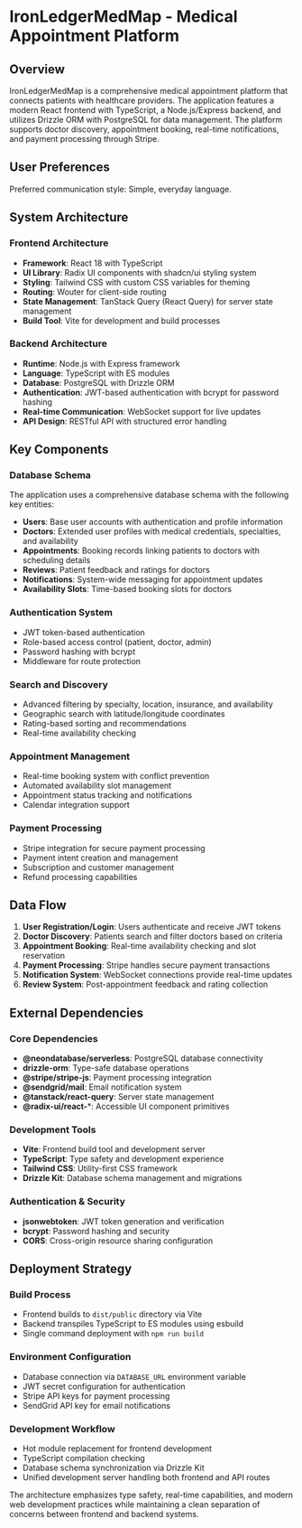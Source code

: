 # IronLedgerMedMap - Medical Appointment Platform

## Overview

IronLedgerMedMap is a comprehensive medical appointment platform that connects patients with healthcare providers. The application features a modern React frontend with TypeScript, a Node.js/Express backend, and utilizes Drizzle ORM with PostgreSQL for data management. The platform supports doctor discovery, appointment booking, real-time notifications, and payment processing through Stripe.

## User Preferences

Preferred communication style: Simple, everyday language.

## System Architecture

### Frontend Architecture
- **Framework**: React 18 with TypeScript
- **UI Library**: Radix UI components with shadcn/ui styling system
- **Styling**: Tailwind CSS with custom CSS variables for theming
- **Routing**: Wouter for client-side routing
- **State Management**: TanStack Query (React Query) for server state management
- **Build Tool**: Vite for development and build processes

### Backend Architecture
- **Runtime**: Node.js with Express framework
- **Language**: TypeScript with ES modules
- **Database**: PostgreSQL with Drizzle ORM
- **Authentication**: JWT-based authentication with bcrypt for password hashing
- **Real-time Communication**: WebSocket support for live updates
- **API Design**: RESTful API with structured error handling

## Key Components

### Database Schema
The application uses a comprehensive database schema with the following key entities:
- **Users**: Base user accounts with authentication and profile information
- **Doctors**: Extended user profiles with medical credentials, specialties, and availability
- **Appointments**: Booking records linking patients to doctors with scheduling details
- **Reviews**: Patient feedback and ratings for doctors
- **Notifications**: System-wide messaging for appointment updates
- **Availability Slots**: Time-based booking slots for doctors

### Authentication System
- JWT token-based authentication
- Role-based access control (patient, doctor, admin)
- Password hashing with bcrypt
- Middleware for route protection

### Search and Discovery
- Advanced filtering by specialty, location, insurance, and availability
- Geographic search with latitude/longitude coordinates
- Rating-based sorting and recommendations
- Real-time availability checking

### Appointment Management
- Real-time booking system with conflict prevention
- Automated availability slot management
- Appointment status tracking and notifications
- Calendar integration support

### Payment Processing
- Stripe integration for secure payment processing
- Payment intent creation and management
- Subscription and customer management
- Refund processing capabilities

## Data Flow

1. **User Registration/Login**: Users authenticate and receive JWT tokens
2. **Doctor Discovery**: Patients search and filter doctors based on criteria
3. **Appointment Booking**: Real-time availability checking and slot reservation
4. **Payment Processing**: Stripe handles secure payment transactions
5. **Notification System**: WebSocket connections provide real-time updates
6. **Review System**: Post-appointment feedback and rating collection

## External Dependencies

### Core Dependencies
- **@neondatabase/serverless**: PostgreSQL database connectivity
- **drizzle-orm**: Type-safe database operations
- **@stripe/stripe-js**: Payment processing integration
- **@sendgrid/mail**: Email notification system
- **@tanstack/react-query**: Server state management
- **@radix-ui/react-***: Accessible UI component primitives

### Development Tools
- **Vite**: Frontend build tool and development server
- **TypeScript**: Type safety and development experience
- **Tailwind CSS**: Utility-first CSS framework
- **Drizzle Kit**: Database schema management and migrations

### Authentication & Security
- **jsonwebtoken**: JWT token generation and verification
- **bcrypt**: Password hashing and security
- **CORS**: Cross-origin resource sharing configuration

## Deployment Strategy

### Build Process
- Frontend builds to `dist/public` directory via Vite
- Backend transpiles TypeScript to ES modules using esbuild
- Single command deployment with `npm run build`

### Environment Configuration
- Database connection via `DATABASE_URL` environment variable
- JWT secret configuration for authentication
- Stripe API keys for payment processing
- SendGrid API key for email notifications

### Development Workflow
- Hot module replacement for frontend development
- TypeScript compilation checking
- Database schema synchronization via Drizzle Kit
- Unified development server handling both frontend and API routes

The architecture emphasizes type safety, real-time capabilities, and modern web development practices while maintaining a clean separation of concerns between frontend and backend systems.